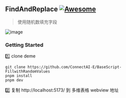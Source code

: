 
## FindAndReplace [![Awesome](https://cdn.rawgit.com/sindresorhus/awesome/d7305f38d29fed78fa85652e3a63e154dd8e8829/media/badge.svg)](https://github.com/connectai-e/awesome-basescript)

> 使用随机数填充字段

![image](https://github.com/ConnectAI-E/BaseScript-FillwithRandomValues/assets/110169811/a19f6ca2-a55f-4aed-9a71-4e546d562226)


### Getting Started

1️⃣ clone deme
```
git clone https://github.com/ConnectAI-E/BaseScript-FillwithRandomValues
pnpm install
pnpm dev
```
2️⃣ 复制 http://localhost:5173/ 到 多维表格 webview 地址
